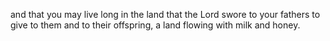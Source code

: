 and that you may live long in the land that the Lord swore to your fathers to give to them and to their offspring, a land flowing with milk and honey.
